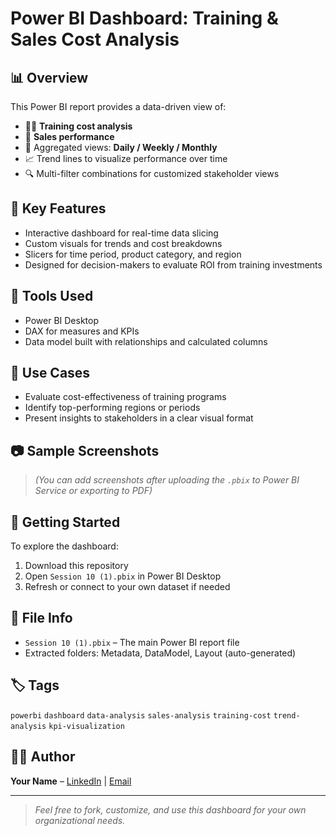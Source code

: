 # Power BI Dashboard: Training & Sales Cost Analysis

## 📊 Overview
This Power BI report provides a data-driven view of:
- 🧑‍🏫 **Training cost analysis**
- 💸 **Sales performance**
- 📅 Aggregated views: **Daily / Weekly / Monthly**
- 📈 Trend lines to visualize performance over time
- 🔍 Multi-filter combinations for customized stakeholder views

## 🧩 Key Features
- Interactive dashboard for real-time data slicing
- Custom visuals for trends and cost breakdowns
- Slicers for time period, product category, and region
- Designed for decision-makers to evaluate ROI from training investments

## 🔧 Tools Used
- Power BI Desktop
- DAX for measures and KPIs
- Data model built with relationships and calculated columns

## 📌 Use Cases
- Evaluate cost-effectiveness of training programs
- Identify top-performing regions or periods
- Present insights to stakeholders in a clear visual format

## 📷 Sample Screenshots
> *(You can add screenshots after uploading the `.pbix` to Power BI Service or exporting to PDF)*

## 🚀 Getting Started
To explore the dashboard:
1. Download this repository
2. Open `Session 10 (1).pbix` in Power BI Desktop
3. Refresh or connect to your own dataset if needed

## 📁 File Info
- `Session 10 (1).pbix` – The main Power BI report file
- Extracted folders: Metadata, DataModel, Layout (auto-generated)

## 🏷️ Tags
`powerbi` `dashboard` `data-analysis` `sales-analysis` `training-cost` `trend-analysis` `kpi-visualization`

## 🧑‍💼 Author
**Your Name** – [LinkedIn](#) | [Email](#)

---

> _Feel free to fork, customize, and use this dashboard for your own organizational needs._

